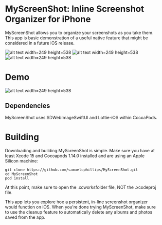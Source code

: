 # MyScreenShot: Inline Screenshot Organizer for iPhone

MyScreenShot allows you to organize your screenshots as you take them. This app is basic demonstration of a useful native feature that might be considered in a future iOS release.

![alt text width=249 height=538](https://github.com/samjapan2014/ScreenShot/blob/main/Asset%201%20copy.png?raw=true)
![alt text width=249 height=538](https://github.com/samjapan2014/ScreenShot/blob/main/Asset%206%20copy.png?raw=true)
![alt text width=249 height=538](https://github.com/samjapan2014/ScreenShot/blob/main/Asset%2010%20copy.png?raw=true)

# Demo 

![alt text width=249 height=538](https://raw.githubusercontent.com/samjapan2014/ScreenShot/main/ezgif-5-f6f034819c.gif)
## Dependencies

MyScreenShot uses SDWebImageSwiftUI and Lottie-iOS within CocoaPods.

# Building 

Downloading and building MyScreenShot is simple. Make sure you have at least Xcode 15 and Cocoapods 1.14.0 installed and are using an Apple Silicon machine:

```
git clone https://github.com/samuelcphillips/MyScreenShot.git
cd MyScreenShot
pod install
```

At this point, make sure to open the .xcworksfolder file, NOT the .xcodeproj file.

This app lets you explore hoe a persistent, in-line screenshot organizer would function on iOS. When you're done trying MyScreenShot, make sure to use the cleanup feature to automatically delete any albums and photos saved from the app. 
